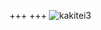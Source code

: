 +++
+++
![kakitei3](https://scontent-nrt1-1.cdninstagram.com/t51.2885-15/e35/21827085_139372176674563_6237389890821029888_n.jpg)
